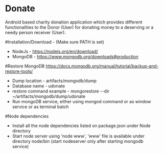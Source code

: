 # Donate
Android based charity donation application which provides different functionalities to the Donor (User) for donating money to a deserving or a needy person receiver (User).

#Installation/Download - (Make sure PATH is set)
* NodeJs - https://nodejs.org/en/download/
* MongoDB - https://www.mongodb.org/downloads#production

#Restore MongoDB
https://docs.mongodb.org/manual/tutorial/backup-and-restore-tools/

* Dump location - artifacts/mongodb/dump
* Database name - udonate
* restore command example - mongorestore --dir ~/artifacts/mongodb/dump/udonate
* Run mongoDB service, either using mongod command or as window service or as terminal batch

#Node dependencies
* Install all the node dependencies listed on package.json under Node directory
* Start node server using 'node www', 'www' file is available under directory node/bin (start nodeserver only after starting mongodb service)
